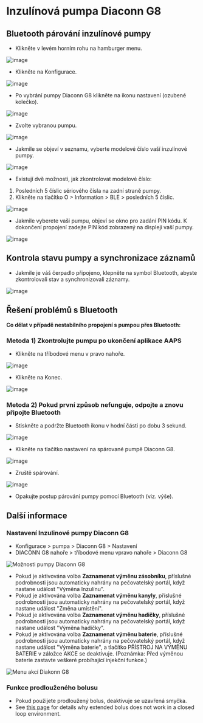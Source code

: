# Inzulínová pumpa Diaconn G8

## Bluetooth párování inzulínové pumpy

- Klikněte v levém horním rohu na hamburger menu.

![image](../images/DiaconnG8/DiaconnG8_01.jpg)

- Klikněte na Konfigurace.

![image](../images/DiaconnG8/DiaconnG8_02.jpg)

- Po vybrání pumpy Diaconn G8 klikněte na ikonu nastavení (ozubené kolečko).

![image](../images/DiaconnG8/DiaconnG8_03.jpg)

- Zvolte vybranou pumpu.

![image](../images/DiaconnG8/DiaconnG8_04.jpg)

- Jakmile se objeví v seznamu, vyberte modelové číslo vaší inzulínové pumpy.

![image](../images/DiaconnG8/DiaconnG8_05.jpg)

- Existují dvě možnosti, jak zkontrolovat modelové číslo:

1. Posledních 5 číslic sériového čísla na zadní straně pumpy.
2. Klikněte na tlačítko O > Information > BLE > posledních 5 číslic.

![image](../images/DiaconnG8/DiaconnG8_06.jpg)

- Jakmile vyberete vaši pumpu, objeví se okno pro zadání PIN kódu. K dokončení propojení zadejte PIN kód zobrazený na displeji vaší pumpy.

 ![image](../images/DiaconnG8/DiaconnG8_07.jpg)

## Kontrola stavu pumpy a synchronizace záznamů

- Jakmile je váš čerpadlo připojeno, klepněte na symbol Bluetooth, abyste zkontrolovali stav a synchronizovali záznamy.

![image](../images/DiaconnG8/DiaconnG8_08.jpg)

## Řešení problémů s Bluetooth

**Co dělat v případě nestabilního propojení s pumpou přes Bluetooth:**

### Metoda 1) Zkontrolujte pumpu po ukončení aplikace AAPS

- Klikněte na tříbodové menu v pravo nahoře.

![image](../images/DiaconnG8/DiaconnG8_09.jpg)

- Klikněte na Konec.

![image](../images/DiaconnG8/DiaconnG8_10.jpg)

### Metoda 2) Pokud první způsob nefunguje, odpojte a znovu připojte Bluetooth

- Stiskněte a podržte Bluetooth ikonu v hodní části po dobu 3 sekund.

![image](../images/DiaconnG8/DiaconnG8_11.jpg)

- Klikněte na tlačítko nastavení na spárované pumpě Diaconn G8.

![image](../images/DiaconnG8/DiaconnG8_12.jpg)

- Zruště spárování.

![image](../images/DiaconnG8/DiaconnG8_13.jpg)

- Opakujte postup párování pumpy pomocí Bluetooth (viz. výše).

## Další informace

### Nastavení Inzulinové pumpy Diaconn G8

- Konfigurace > pumpa > Diaconn G8 > Nastavení
- DIACONN G8 nahoře > tříbodové menu vpravo nahoře > Diaconn G8

![Možnosti pumpy Diaconn G8](../images/DiaconnG8/DiaconnG8_14.jpg)

- Pokud je aktivována volba **Zaznamenat výměnu zásobníku**, příslušné podrobnosti jsou automaticky nahrány na pečovatelský portál, když nastane událost "Výměna Inzulínu".
- Pokud je aktivována volba **Zaznamenat výměnu kanyly**, příslušné podrobnosti jsou automaticky nahrány na pečovatelský portál, když nastane událost "Změna umístění".
- Pokud je aktivována volba **Zaznamenat výměnu hadičky**, příslušné podrobnosti jsou automaticky nahrány na pečovatelský portál, když nastane událost "Výměna hadičky".
- Pokud je aktivována volba **Zaznamenat výměnu baterie**, příslušné podrobnosti jsou automaticky nahrány na pečovatelský portál, když nastane událost "Výměna baterie", a tlačítko PŘÍSTROJ NA VÝMĚNU BATERIE v záložce AKCE se deaktivuje. (Poznámka: Před výměnou baterie zastavte veškeré probíhající injekční funkce.)

![Menu akcí Diakonn G8](../images/DiaconnG8/DiaconnG8_15.jpg)

### Funkce prodlouženého bolusu

- Pokud použijete prodloužený bolus, deaktivuje se uzavřená smyčka.
- See [this page](../DailyLifeWithAaps/ExtendedCarbs.md#why-extended-boluses-wont-work-in-a-closed-loop-environment) for details why extended bolus does not work in a closed loop environment.
